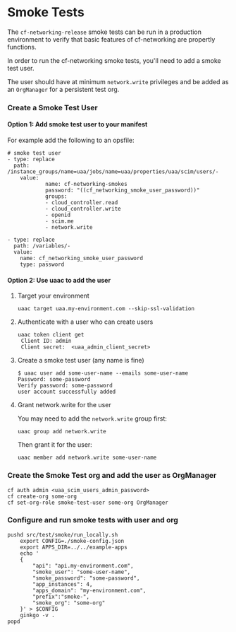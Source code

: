 # Smoke Tests

The `cf-networking-release` smoke tests can be run in a production
environment to verify that basic features of cf-networking are
propertly functions.

In order to run the cf-networking smoke tests, you'll need to add
a smoke test user.

The user should have at minimum `network.write` privileges and
be added as an `OrgManager` for a persistent test org.

### Create a Smoke Test User

#### Option 1: Add smoke test user to your manifest

For example add the following to an opsfile:

```
# smoke test user
- type: replace
  path: /instance_groups/name=uaa/jobs/name=uaa/properties/uaa/scim/users/-
    value:
			name: cf-networking-smokes
			password: "((cf_networking_smoke_user_password))"
			groups:
			- cloud_controller.read
			- cloud_controller.write
			- openid
			- scim.me
			- network.write

- type: replace
  path: /variables/-
  value:
    name: cf_networking_smoke_user_password
    type: password
```

#### Option 2: Use uaac to add the user

1. Target your environment

	```
	uaac target uaa.my-environment.com --skip-ssl-validation
	```

2. Authenticate with a user who can create users

	```
	uaac token client get
	 Client ID: admin
	 Client secret:  <uaa_admin_client_secret>
	```

3. Create a smoke test user (any name is fine)

	```
	$ uaac user add some-user-name --emails some-user-name
	Password: some-password
	Verify password: some-password
	user account successfully added
	```

4. Grant network.write for the user

	You may need to add the `network.write` group first:

	```
	uaac group add network.write
	```

	Then grant it for the user:
	```
	uaac member add network.write some-user-name
	```



### Create the Smoke Test org and add the user as OrgManager

```
cf auth admin <uaa_scim_users_admin_password>
cf create-org some-org
cf set-org-role smoke-test-user some-org OrgManager
```


### Configure and run smoke tests with user and org

```
pushd src/test/smoke/run_locally.sh
	export CONFIG=./smoke-config.json
	export APPS_DIR=../../example-apps
	echo '
	{
		"api": "api.my-environment.com",
		"smoke_user": "some-user-name",
		"smoke_password": "some-password",
		"app_instances": 4,
		"apps_domain": "my-environment.com",
		"prefix":"smoke-",
		"smoke_org": "some-org"
	}' > $CONFIG
	ginkgo -v .
popd
```
